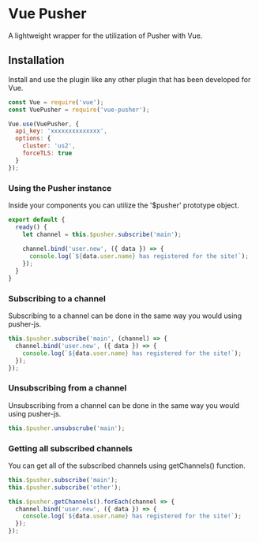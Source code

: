 # Vue Pusher
A lightweight wrapper for the utilization of Pusher with Vue.

## Installation
Install and use the plugin like any other plugin that has been developed for Vue.

~~~js
const Vue = require('vue');
const VuePusher = require('vue-pusher');

Vue.use(VuePusher, {
  api_key: 'xxxxxxxxxxxxxx',
  options: {
    cluster: 'us2',
    forceTLS: true
  }
});
~~~

### Using the Pusher instance
Inside your components you can utilize the '$pusher' prototype object.

~~~js
export default {
  ready() {
    let channel = this.$pusher.subscribe('main');
    
    channel.bind('user.new', ({ data }) => {
      console.log(`${data.user.name} has registered for the site!`);
    });
  }
}
~~~

### Subscribing to a channel
Subscribing to a channel can be done in the same way you would using pusher-js.

~~~js
this.$pusher.subscribe('main', (channel) => {
  channel.bind('user.new', ({ data }) => {
    console.log(`${data.user.name} has registered for the site!`);
  });
});
~~~

### Unsubscribing from a channel
Unsubscribing from a channel can be done in the same way you would using pusher-js.

~~~js
this.$pusher.unsubscrube('main');
~~~

### Getting all subscribed channels
You can get all of the subscribed channels using getChannels() function.

~~~js
this.$pusher.subscribe('main');
this.$pusher.subscribe('other');

this.$pusher.getChannels().forEach(channel => {
  channel.bind('user.new', ({ data }) => {
    console.log(`${data.user.name} has registered for the site!`);
  });
});
~~~